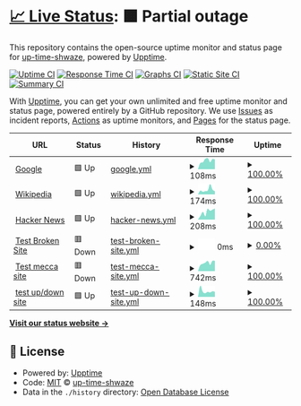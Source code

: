 # [📈 Live Status](https://up-time-shwaze.github.io/uptime-shwaze): <!--live status--> **🟧 Partial outage**

This repository contains the open-source uptime monitor and status page for [up-time-shwaze](https://up-time-shwaze.github.io/uptime-shwaze), powered by [Upptime](https://github.com/upptime/upptime).

[![Uptime CI](https://github.com/up-time-shwaze/uptime-shwaze/workflows/Uptime%20CI/badge.svg)](https://github.com/up-time-shwaze/uptime-shwaze/actions?query=workflow%3A%22Uptime+CI%22)
[![Response Time CI](https://github.com/up-time-shwaze/uptime-shwaze/workflows/Response%20Time%20CI/badge.svg)](https://github.com/up-time-shwaze/uptime-shwaze/actions?query=workflow%3A%22Response+Time+CI%22)
[![Graphs CI](https://github.com/up-time-shwaze/uptime-shwaze/workflows/Graphs%20CI/badge.svg)](https://github.com/up-time-shwaze/uptime-shwaze/actions?query=workflow%3A%22Graphs+CI%22)
[![Static Site CI](https://github.com/up-time-shwaze/uptime-shwaze/workflows/Static%20Site%20CI/badge.svg)](https://github.com/up-time-shwaze/uptime-shwaze/actions?query=workflow%3A%22Static+Site+CI%22)
[![Summary CI](https://github.com/up-time-shwaze/uptime-shwaze/workflows/Summary%20CI/badge.svg)](https://github.com/up-time-shwaze/uptime-shwaze/actions?query=workflow%3A%22Summary+CI%22)

With [Upptime](https://upptime.js.org), you can get your own unlimited and free uptime monitor and status page, powered entirely by a GitHub repository. We use [Issues](https://github.com/up-time-shwaze/uptime-shwaze/issues) as incident reports, [Actions](https://github.com/up-time-shwaze/uptime-shwaze/actions) as uptime monitors, and [Pages](https://up-time-shwaze.github.io/uptime-shwaze) for the status page.

<!--start: status pages-->
<!-- This summary is generated by Upptime (https://github.com/upptime/upptime) -->
<!-- Do not edit this manually, your changes will be overwritten -->
<!-- prettier-ignore -->
| URL | Status | History | Response Time | Uptime |
| --- | ------ | ------- | ------------- | ------ |
| <img alt="" src="https://favicons.githubusercontent.com/www.google.com" height="13"> [Google](https://www.google.com) | 🟩 Up | [google.yml](https://github.com/shwaze/up-time/commits/HEAD/history/google.yml) | <details><summary><img alt="Response time graph" src="./graphs/google/response-time-week.png" height="20"> 108ms</summary><br><a href="https://shwaze.github.io/up-time/history/google"><img alt="Response time 159" src="https://img.shields.io/endpoint?url=https%3A%2F%2Fraw.githubusercontent.com%2Fshwaze%2Fup-time%2FHEAD%2Fapi%2Fgoogle%2Fresponse-time.json"></a><br><a href="https://shwaze.github.io/up-time/history/google"><img alt="24-hour response time 121" src="https://img.shields.io/endpoint?url=https%3A%2F%2Fraw.githubusercontent.com%2Fshwaze%2Fup-time%2FHEAD%2Fapi%2Fgoogle%2Fresponse-time-day.json"></a><br><a href="https://shwaze.github.io/up-time/history/google"><img alt="7-day response time 108" src="https://img.shields.io/endpoint?url=https%3A%2F%2Fraw.githubusercontent.com%2Fshwaze%2Fup-time%2FHEAD%2Fapi%2Fgoogle%2Fresponse-time-week.json"></a><br><a href="https://shwaze.github.io/up-time/history/google"><img alt="30-day response time 102" src="https://img.shields.io/endpoint?url=https%3A%2F%2Fraw.githubusercontent.com%2Fshwaze%2Fup-time%2FHEAD%2Fapi%2Fgoogle%2Fresponse-time-month.json"></a><br><a href="https://shwaze.github.io/up-time/history/google"><img alt="1-year response time 159" src="https://img.shields.io/endpoint?url=https%3A%2F%2Fraw.githubusercontent.com%2Fshwaze%2Fup-time%2FHEAD%2Fapi%2Fgoogle%2Fresponse-time-year.json"></a></details> | <details><summary><a href="https://shwaze.github.io/up-time/history/google">100.00%</a></summary><a href="https://shwaze.github.io/up-time/history/google"><img alt="All-time uptime 100.00%" src="https://img.shields.io/endpoint?url=https%3A%2F%2Fraw.githubusercontent.com%2Fshwaze%2Fup-time%2FHEAD%2Fapi%2Fgoogle%2Fuptime.json"></a><br><a href="https://shwaze.github.io/up-time/history/google"><img alt="24-hour uptime 100.00%" src="https://img.shields.io/endpoint?url=https%3A%2F%2Fraw.githubusercontent.com%2Fshwaze%2Fup-time%2FHEAD%2Fapi%2Fgoogle%2Fuptime-day.json"></a><br><a href="https://shwaze.github.io/up-time/history/google"><img alt="7-day uptime 100.00%" src="https://img.shields.io/endpoint?url=https%3A%2F%2Fraw.githubusercontent.com%2Fshwaze%2Fup-time%2FHEAD%2Fapi%2Fgoogle%2Fuptime-week.json"></a><br><a href="https://shwaze.github.io/up-time/history/google"><img alt="30-day uptime 100.00%" src="https://img.shields.io/endpoint?url=https%3A%2F%2Fraw.githubusercontent.com%2Fshwaze%2Fup-time%2FHEAD%2Fapi%2Fgoogle%2Fuptime-month.json"></a><br><a href="https://shwaze.github.io/up-time/history/google"><img alt="1-year uptime 100.00%" src="https://img.shields.io/endpoint?url=https%3A%2F%2Fraw.githubusercontent.com%2Fshwaze%2Fup-time%2FHEAD%2Fapi%2Fgoogle%2Fuptime-year.json"></a></details>
| <img alt="" src="https://favicons.githubusercontent.com/en.wikipedia.org" height="13"> [Wikipedia](https://en.wikipedia.org) | 🟩 Up | [wikipedia.yml](https://github.com/shwaze/up-time/commits/HEAD/history/wikipedia.yml) | <details><summary><img alt="Response time graph" src="./graphs/wikipedia/response-time-week.png" height="20"> 174ms</summary><br><a href="https://shwaze.github.io/up-time/history/wikipedia"><img alt="Response time 207" src="https://img.shields.io/endpoint?url=https%3A%2F%2Fraw.githubusercontent.com%2Fshwaze%2Fup-time%2FHEAD%2Fapi%2Fwikipedia%2Fresponse-time.json"></a><br><a href="https://shwaze.github.io/up-time/history/wikipedia"><img alt="24-hour response time 120" src="https://img.shields.io/endpoint?url=https%3A%2F%2Fraw.githubusercontent.com%2Fshwaze%2Fup-time%2FHEAD%2Fapi%2Fwikipedia%2Fresponse-time-day.json"></a><br><a href="https://shwaze.github.io/up-time/history/wikipedia"><img alt="7-day response time 174" src="https://img.shields.io/endpoint?url=https%3A%2F%2Fraw.githubusercontent.com%2Fshwaze%2Fup-time%2FHEAD%2Fapi%2Fwikipedia%2Fresponse-time-week.json"></a><br><a href="https://shwaze.github.io/up-time/history/wikipedia"><img alt="30-day response time 142" src="https://img.shields.io/endpoint?url=https%3A%2F%2Fraw.githubusercontent.com%2Fshwaze%2Fup-time%2FHEAD%2Fapi%2Fwikipedia%2Fresponse-time-month.json"></a><br><a href="https://shwaze.github.io/up-time/history/wikipedia"><img alt="1-year response time 207" src="https://img.shields.io/endpoint?url=https%3A%2F%2Fraw.githubusercontent.com%2Fshwaze%2Fup-time%2FHEAD%2Fapi%2Fwikipedia%2Fresponse-time-year.json"></a></details> | <details><summary><a href="https://shwaze.github.io/up-time/history/wikipedia">100.00%</a></summary><a href="https://shwaze.github.io/up-time/history/wikipedia"><img alt="All-time uptime 100.00%" src="https://img.shields.io/endpoint?url=https%3A%2F%2Fraw.githubusercontent.com%2Fshwaze%2Fup-time%2FHEAD%2Fapi%2Fwikipedia%2Fuptime.json"></a><br><a href="https://shwaze.github.io/up-time/history/wikipedia"><img alt="24-hour uptime 100.00%" src="https://img.shields.io/endpoint?url=https%3A%2F%2Fraw.githubusercontent.com%2Fshwaze%2Fup-time%2FHEAD%2Fapi%2Fwikipedia%2Fuptime-day.json"></a><br><a href="https://shwaze.github.io/up-time/history/wikipedia"><img alt="7-day uptime 100.00%" src="https://img.shields.io/endpoint?url=https%3A%2F%2Fraw.githubusercontent.com%2Fshwaze%2Fup-time%2FHEAD%2Fapi%2Fwikipedia%2Fuptime-week.json"></a><br><a href="https://shwaze.github.io/up-time/history/wikipedia"><img alt="30-day uptime 100.00%" src="https://img.shields.io/endpoint?url=https%3A%2F%2Fraw.githubusercontent.com%2Fshwaze%2Fup-time%2FHEAD%2Fapi%2Fwikipedia%2Fuptime-month.json"></a><br><a href="https://shwaze.github.io/up-time/history/wikipedia"><img alt="1-year uptime 100.00%" src="https://img.shields.io/endpoint?url=https%3A%2F%2Fraw.githubusercontent.com%2Fshwaze%2Fup-time%2FHEAD%2Fapi%2Fwikipedia%2Fuptime-year.json"></a></details>
| <img alt="" src="https://favicons.githubusercontent.com/news.ycombinator.com" height="13"> [Hacker News](https://news.ycombinator.com) | 🟩 Up | [hacker-news.yml](https://github.com/shwaze/up-time/commits/HEAD/history/hacker-news.yml) | <details><summary><img alt="Response time graph" src="./graphs/hacker-news/response-time-week.png" height="20"> 208ms</summary><br><a href="https://shwaze.github.io/up-time/history/hacker-news"><img alt="Response time 246" src="https://img.shields.io/endpoint?url=https%3A%2F%2Fraw.githubusercontent.com%2Fshwaze%2Fup-time%2FHEAD%2Fapi%2Fhacker-news%2Fresponse-time.json"></a><br><a href="https://shwaze.github.io/up-time/history/hacker-news"><img alt="24-hour response time 294" src="https://img.shields.io/endpoint?url=https%3A%2F%2Fraw.githubusercontent.com%2Fshwaze%2Fup-time%2FHEAD%2Fapi%2Fhacker-news%2Fresponse-time-day.json"></a><br><a href="https://shwaze.github.io/up-time/history/hacker-news"><img alt="7-day response time 208" src="https://img.shields.io/endpoint?url=https%3A%2F%2Fraw.githubusercontent.com%2Fshwaze%2Fup-time%2FHEAD%2Fapi%2Fhacker-news%2Fresponse-time-week.json"></a><br><a href="https://shwaze.github.io/up-time/history/hacker-news"><img alt="30-day response time 211" src="https://img.shields.io/endpoint?url=https%3A%2F%2Fraw.githubusercontent.com%2Fshwaze%2Fup-time%2FHEAD%2Fapi%2Fhacker-news%2Fresponse-time-month.json"></a><br><a href="https://shwaze.github.io/up-time/history/hacker-news"><img alt="1-year response time 246" src="https://img.shields.io/endpoint?url=https%3A%2F%2Fraw.githubusercontent.com%2Fshwaze%2Fup-time%2FHEAD%2Fapi%2Fhacker-news%2Fresponse-time-year.json"></a></details> | <details><summary><a href="https://shwaze.github.io/up-time/history/hacker-news">100.00%</a></summary><a href="https://shwaze.github.io/up-time/history/hacker-news"><img alt="All-time uptime 99.99%" src="https://img.shields.io/endpoint?url=https%3A%2F%2Fraw.githubusercontent.com%2Fshwaze%2Fup-time%2FHEAD%2Fapi%2Fhacker-news%2Fuptime.json"></a><br><a href="https://shwaze.github.io/up-time/history/hacker-news"><img alt="24-hour uptime 100.00%" src="https://img.shields.io/endpoint?url=https%3A%2F%2Fraw.githubusercontent.com%2Fshwaze%2Fup-time%2FHEAD%2Fapi%2Fhacker-news%2Fuptime-day.json"></a><br><a href="https://shwaze.github.io/up-time/history/hacker-news"><img alt="7-day uptime 100.00%" src="https://img.shields.io/endpoint?url=https%3A%2F%2Fraw.githubusercontent.com%2Fshwaze%2Fup-time%2FHEAD%2Fapi%2Fhacker-news%2Fuptime-week.json"></a><br><a href="https://shwaze.github.io/up-time/history/hacker-news"><img alt="30-day uptime 100.00%" src="https://img.shields.io/endpoint?url=https%3A%2F%2Fraw.githubusercontent.com%2Fshwaze%2Fup-time%2FHEAD%2Fapi%2Fhacker-news%2Fuptime-month.json"></a><br><a href="https://shwaze.github.io/up-time/history/hacker-news"><img alt="1-year uptime 99.98%" src="https://img.shields.io/endpoint?url=https%3A%2F%2Fraw.githubusercontent.com%2Fshwaze%2Fup-time%2FHEAD%2Fapi%2Fhacker-news%2Fuptime-year.json"></a></details>
| <img alt="" src="https://favicons.githubusercontent.com/thissitedoesnotexist.koj.co" height="13"> [Test Broken Site](https://thissitedoesnotexist.koj.co) | 🟥 Down | [test-broken-site.yml](https://github.com/shwaze/up-time/commits/HEAD/history/test-broken-site.yml) | <details><summary><img alt="Response time graph" src="./graphs/test-broken-site/response-time-week.png" height="20"> 0ms</summary><br><a href="https://shwaze.github.io/up-time/history/test-broken-site"><img alt="Response time 1781" src="https://img.shields.io/endpoint?url=https%3A%2F%2Fraw.githubusercontent.com%2Fshwaze%2Fup-time%2FHEAD%2Fapi%2Ftest-broken-site%2Fresponse-time.json"></a><br><a href="https://shwaze.github.io/up-time/history/test-broken-site"><img alt="24-hour response time 0" src="https://img.shields.io/endpoint?url=https%3A%2F%2Fraw.githubusercontent.com%2Fshwaze%2Fup-time%2FHEAD%2Fapi%2Ftest-broken-site%2Fresponse-time-day.json"></a><br><a href="https://shwaze.github.io/up-time/history/test-broken-site"><img alt="7-day response time 0" src="https://img.shields.io/endpoint?url=https%3A%2F%2Fraw.githubusercontent.com%2Fshwaze%2Fup-time%2FHEAD%2Fapi%2Ftest-broken-site%2Fresponse-time-week.json"></a><br><a href="https://shwaze.github.io/up-time/history/test-broken-site"><img alt="30-day response time 0" src="https://img.shields.io/endpoint?url=https%3A%2F%2Fraw.githubusercontent.com%2Fshwaze%2Fup-time%2FHEAD%2Fapi%2Ftest-broken-site%2Fresponse-time-month.json"></a><br><a href="https://shwaze.github.io/up-time/history/test-broken-site"><img alt="1-year response time 1781" src="https://img.shields.io/endpoint?url=https%3A%2F%2Fraw.githubusercontent.com%2Fshwaze%2Fup-time%2FHEAD%2Fapi%2Ftest-broken-site%2Fresponse-time-year.json"></a></details> | <details><summary><a href="https://shwaze.github.io/up-time/history/test-broken-site">0.00%</a></summary><a href="https://shwaze.github.io/up-time/history/test-broken-site"><img alt="All-time uptime 17.42%" src="https://img.shields.io/endpoint?url=https%3A%2F%2Fraw.githubusercontent.com%2Fshwaze%2Fup-time%2FHEAD%2Fapi%2Ftest-broken-site%2Fuptime.json"></a><br><a href="https://shwaze.github.io/up-time/history/test-broken-site"><img alt="24-hour uptime 0.00%" src="https://img.shields.io/endpoint?url=https%3A%2F%2Fraw.githubusercontent.com%2Fshwaze%2Fup-time%2FHEAD%2Fapi%2Ftest-broken-site%2Fuptime-day.json"></a><br><a href="https://shwaze.github.io/up-time/history/test-broken-site"><img alt="7-day uptime 0.00%" src="https://img.shields.io/endpoint?url=https%3A%2F%2Fraw.githubusercontent.com%2Fshwaze%2Fup-time%2FHEAD%2Fapi%2Ftest-broken-site%2Fuptime-week.json"></a><br><a href="https://shwaze.github.io/up-time/history/test-broken-site"><img alt="30-day uptime 0.00%" src="https://img.shields.io/endpoint?url=https%3A%2F%2Fraw.githubusercontent.com%2Fshwaze%2Fup-time%2FHEAD%2Fapi%2Ftest-broken-site%2Fuptime-month.json"></a><br><a href="https://shwaze.github.io/up-time/history/test-broken-site"><img alt="1-year uptime 15.96%" src="https://img.shields.io/endpoint?url=https%3A%2F%2Fraw.githubusercontent.com%2Fshwaze%2Fup-time%2FHEAD%2Fapi%2Ftest-broken-site%2Fuptime-year.json"></a></details>
| <img alt="" src="https://favicons.githubusercontent.com/mecca.coffee" height="13"> [Test mecca site](https://mecca.coffee) | 🟥 Down | [test-mecca-site.yml](https://github.com/shwaze/up-time/commits/HEAD/history/test-mecca-site.yml) | <details><summary><img alt="Response time graph" src="./graphs/test-mecca-site/response-time-week.png" height="20"> 742ms</summary><br><a href="https://shwaze.github.io/up-time/history/test-mecca-site"><img alt="Response time 987" src="https://img.shields.io/endpoint?url=https%3A%2F%2Fraw.githubusercontent.com%2Fshwaze%2Fup-time%2FHEAD%2Fapi%2Ftest-mecca-site%2Fresponse-time.json"></a><br><a href="https://shwaze.github.io/up-time/history/test-mecca-site"><img alt="24-hour response time 916" src="https://img.shields.io/endpoint?url=https%3A%2F%2Fraw.githubusercontent.com%2Fshwaze%2Fup-time%2FHEAD%2Fapi%2Ftest-mecca-site%2Fresponse-time-day.json"></a><br><a href="https://shwaze.github.io/up-time/history/test-mecca-site"><img alt="7-day response time 742" src="https://img.shields.io/endpoint?url=https%3A%2F%2Fraw.githubusercontent.com%2Fshwaze%2Fup-time%2FHEAD%2Fapi%2Ftest-mecca-site%2Fresponse-time-week.json"></a><br><a href="https://shwaze.github.io/up-time/history/test-mecca-site"><img alt="30-day response time 696" src="https://img.shields.io/endpoint?url=https%3A%2F%2Fraw.githubusercontent.com%2Fshwaze%2Fup-time%2FHEAD%2Fapi%2Ftest-mecca-site%2Fresponse-time-month.json"></a><br><a href="https://shwaze.github.io/up-time/history/test-mecca-site"><img alt="1-year response time 987" src="https://img.shields.io/endpoint?url=https%3A%2F%2Fraw.githubusercontent.com%2Fshwaze%2Fup-time%2FHEAD%2Fapi%2Ftest-mecca-site%2Fresponse-time-year.json"></a></details> | <details><summary><a href="https://shwaze.github.io/up-time/history/test-mecca-site">100.00%</a></summary><a href="https://shwaze.github.io/up-time/history/test-mecca-site"><img alt="All-time uptime 100.00%" src="https://img.shields.io/endpoint?url=https%3A%2F%2Fraw.githubusercontent.com%2Fshwaze%2Fup-time%2FHEAD%2Fapi%2Ftest-mecca-site%2Fuptime.json"></a><br><a href="https://shwaze.github.io/up-time/history/test-mecca-site"><img alt="24-hour uptime 99.99%" src="https://img.shields.io/endpoint?url=https%3A%2F%2Fraw.githubusercontent.com%2Fshwaze%2Fup-time%2FHEAD%2Fapi%2Ftest-mecca-site%2Fuptime-day.json"></a><br><a href="https://shwaze.github.io/up-time/history/test-mecca-site"><img alt="7-day uptime 100.00%" src="https://img.shields.io/endpoint?url=https%3A%2F%2Fraw.githubusercontent.com%2Fshwaze%2Fup-time%2FHEAD%2Fapi%2Ftest-mecca-site%2Fuptime-week.json"></a><br><a href="https://shwaze.github.io/up-time/history/test-mecca-site"><img alt="30-day uptime 100.00%" src="https://img.shields.io/endpoint?url=https%3A%2F%2Fraw.githubusercontent.com%2Fshwaze%2Fup-time%2FHEAD%2Fapi%2Ftest-mecca-site%2Fuptime-month.json"></a><br><a href="https://shwaze.github.io/up-time/history/test-mecca-site"><img alt="1-year uptime 100.00%" src="https://img.shields.io/endpoint?url=https%3A%2F%2Fraw.githubusercontent.com%2Fshwaze%2Fup-time%2FHEAD%2Fapi%2Ftest-mecca-site%2Fuptime-year.json"></a></details>
| <img alt="" src="https://favicons.githubusercontent.com/joshuas-dapper-project-273199.webflow.io" height="13"> [test up/down site](https://joshuas-dapper-project-273199.webflow.io/) | 🟩 Up | [test-up-down-site.yml](https://github.com/shwaze/up-time/commits/HEAD/history/test-up-down-site.yml) | <details><summary><img alt="Response time graph" src="./graphs/test-up-down-site/response-time-week.png" height="20"> 148ms</summary><br><a href="https://shwaze.github.io/up-time/history/test-up-down-site"><img alt="Response time 154" src="https://img.shields.io/endpoint?url=https%3A%2F%2Fraw.githubusercontent.com%2Fshwaze%2Fup-time%2FHEAD%2Fapi%2Ftest-up-down-site%2Fresponse-time.json"></a><br><a href="https://shwaze.github.io/up-time/history/test-up-down-site"><img alt="24-hour response time 132" src="https://img.shields.io/endpoint?url=https%3A%2F%2Fraw.githubusercontent.com%2Fshwaze%2Fup-time%2FHEAD%2Fapi%2Ftest-up-down-site%2Fresponse-time-day.json"></a><br><a href="https://shwaze.github.io/up-time/history/test-up-down-site"><img alt="7-day response time 148" src="https://img.shields.io/endpoint?url=https%3A%2F%2Fraw.githubusercontent.com%2Fshwaze%2Fup-time%2FHEAD%2Fapi%2Ftest-up-down-site%2Fresponse-time-week.json"></a><br><a href="https://shwaze.github.io/up-time/history/test-up-down-site"><img alt="30-day response time 129" src="https://img.shields.io/endpoint?url=https%3A%2F%2Fraw.githubusercontent.com%2Fshwaze%2Fup-time%2FHEAD%2Fapi%2Ftest-up-down-site%2Fresponse-time-month.json"></a><br><a href="https://shwaze.github.io/up-time/history/test-up-down-site"><img alt="1-year response time 154" src="https://img.shields.io/endpoint?url=https%3A%2F%2Fraw.githubusercontent.com%2Fshwaze%2Fup-time%2FHEAD%2Fapi%2Ftest-up-down-site%2Fresponse-time-year.json"></a></details> | <details><summary><a href="https://shwaze.github.io/up-time/history/test-up-down-site">100.00%</a></summary><a href="https://shwaze.github.io/up-time/history/test-up-down-site"><img alt="All-time uptime 100.00%" src="https://img.shields.io/endpoint?url=https%3A%2F%2Fraw.githubusercontent.com%2Fshwaze%2Fup-time%2FHEAD%2Fapi%2Ftest-up-down-site%2Fuptime.json"></a><br><a href="https://shwaze.github.io/up-time/history/test-up-down-site"><img alt="24-hour uptime 100.00%" src="https://img.shields.io/endpoint?url=https%3A%2F%2Fraw.githubusercontent.com%2Fshwaze%2Fup-time%2FHEAD%2Fapi%2Ftest-up-down-site%2Fuptime-day.json"></a><br><a href="https://shwaze.github.io/up-time/history/test-up-down-site"><img alt="7-day uptime 100.00%" src="https://img.shields.io/endpoint?url=https%3A%2F%2Fraw.githubusercontent.com%2Fshwaze%2Fup-time%2FHEAD%2Fapi%2Ftest-up-down-site%2Fuptime-week.json"></a><br><a href="https://shwaze.github.io/up-time/history/test-up-down-site"><img alt="30-day uptime 100.00%" src="https://img.shields.io/endpoint?url=https%3A%2F%2Fraw.githubusercontent.com%2Fshwaze%2Fup-time%2FHEAD%2Fapi%2Ftest-up-down-site%2Fuptime-month.json"></a><br><a href="https://shwaze.github.io/up-time/history/test-up-down-site"><img alt="1-year uptime 100.00%" src="https://img.shields.io/endpoint?url=https%3A%2F%2Fraw.githubusercontent.com%2Fshwaze%2Fup-time%2FHEAD%2Fapi%2Ftest-up-down-site%2Fuptime-year.json"></a></details>

<!--end: status pages-->

[**Visit our status website →**](https://up-time-shwaze.github.io/uptime-shwaze)

## 📄 License

- Powered by: [Upptime](https://github.com/upptime/upptime)
- Code: [MIT](./LICENSE) © [up-time-shwaze](https://up-time-shwaze.github.io/uptime-shwaze)
- Data in the `./history` directory: [Open Database License](https://opendatacommons.org/licenses/odbl/1-0/)
